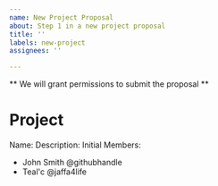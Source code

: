 ```yaml
---
name: New Project Proposal
about: Step 1 in a new project proposal
title: ''
labels: new-project
assignees: ''

---
```


** We will grant permissions to submit the proposal **
# Project
Name: 
Description:
Initial Members:
- John Smith @githubhandle
- Teal'c @jaffa4life

